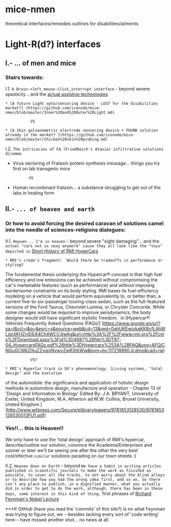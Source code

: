 # mice-nmen
theoretical interfaces/remedies outlines for disabilities/ailments

# Light-R(d?) interfaces

## I.- ... of men and mice
### Stairs towards:

I.1. `A Brain->left_mouse-click_interrupt interface` - beyond severe spasticity... and the [actual assistive technologies](https://github.com/iconodo/mice-nmen/blob/master/A%20devices%20review.md)

    * [A future Light opto/sensoring device - LOST for the disabilities market?] (https://github.com/iconodo/mice-nmen/blob/master/Inner%20and%20Outer%20Light.md)
    
               VS
               
    * [A Skin galvanometric electrode sensoring device + FOUND solution already in the market? ](https://github.com/iconodo/mice-nmen/blob/master/Chicken%20skin%20probing.md)
    
I.2. `The intricacies of FA (FriedReich's Ataxia) infiltrative solutions dilemma`

   * Virus vectoring of Frataxin protein synthesis message... things you try first on lab transgenic mice
   
                VS
   
   * Human recombinant frataxin... a substance struggling to get out of the labs in healing form  
     
## II.- `... of heaven and earth`
### Or how to avoid forcing the desired caravan of solutions camel into the needle of sciences-religions dialogues:

II.1. `Heaven... I'm in heaven` - beyond severe "sight damaging"... and the `actual "cars not so sexy anymore" cause they all look like the "toys" depicted in` [Short History of RMI HyperCars](http://www.autoblog.com/2007/01/05/a-short-history-of-the-rmi-hypercar-ultralight-vehicle-concept/)

    * RMI's credo's fragment: `Would there be tradeoffs in performance or styling?
The fundamental thesis underlying the Hypercar® concept is that high fuel efficiency and low emissions
can be achieved without compromising the car's marketable features (such as performance) and without
imposing burdensome constraints on its body styling. RMI bases its fuel-efficiency modeling on a vehicle
that would perform equivalently to, or better than, a current five-to-six-passenger touring-class sedan, such
as the full-featured versions of the Ford Taurus, Chevrolet Lumina, or Chrysler Concorde.
While some changes would be required to improve aerodynamics, the body designer would still have
significant stylistic freedom.` in [Hypercar® Vehicles
Frequently Asked Questions (FAQs)] (https://www.google.es/url?sa=t&rct=j&q=&esrc=s&source=web&cd=13&ved=0ahUKEwixkaKK8cfLAhWLdz4KHZniDEA4ChAWCC4wAg&url=http%3A%2F%2Fwww.rmi.org%2Fcms%2FDownload.aspx%3Fid%3D4987%26file%3DT97-04_HypercarsFAQs.pdf%26title%3DHypercars%253A%2BFAQ&usg=AFQjCNGuGCN6Z0iuZZvqjyNvwvZwKXtkWw&bvm=bv.117218890,d.dmo&cad=rja)
    
               VS?
               
    * RMI's HyperCar track in EU's phenomenology: [Living systems, ‘total design’ and the evolution
of the automobile: the significance and application
of holistic design methods in automotive design,
manufacture and operation - Chapter 13 of 'Design and Information in Biology' Edited By: J.A. BRYANT, University of Exeter, United Kingdom, M.A. Atherton ad M.W. Collins, Brunel University, United Kingdom
](http://www.witpress.com/Secure/elibrary/papers/9781853128530/9781853128530013FU1.pdf)

### Yes!!... this is Heaven!!
We only have to use the 'total design' approach of RMI's hypercar, describe/outline our solution, convince the Academia/Enterprises and sooner or later we'll be seeing one after the other the very best cost/efective `similar` solutions parading on our town streets :) 

II.2. `Heaven down on Earth` - beyond  `We have a habit in writing articles published in scientific journals to make the work as finished as possible, to cover all the tracks, to not worry about the blind alleys or to describe how you had the wrong idea first, and so on. So there isn't any place to publish, in a dignified manner, what you actually did in order to get to do the work, although, there has been in these days, some interest in this kind of thing.` first phrases of [Richard Feynman's Nobel Lecture](http://www.nobelprize.org/nobel_prizes/physics/laureates/1965/feynman-lecture.html)

***If GitHub (have you read the 'commits' of this site?) is no what Feynman was trying to figure out, we --besides lacking every sort of 'code writing' here-- have missed another shot... no news at all.
